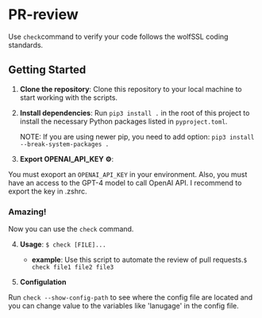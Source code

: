 # PR-review
Use `check`command to verify your code follows the wolfSSL coding standards.

## Getting Started


1. **Clone the repository**: Clone this repository to your local machine to start working with the scripts.

2. **Install dependencies**: Run `pip3 install .` in the root of this project to install the necessary Python packages listed in `pyproject.toml`.

    NOTE: If you are using newer pip, you need to add option: `pip3 install --break-system-packages .`


3. **Export OPENAI_API_KEY ⚙️**:

You must exoport an `OPENAI_API_KEY` in your environment.
Also, you must have an access to the GPT-4 model to call OpenAI API. I recommend to export the key in .zshrc. 

### Amazing! 

Now you can use the `check` command. 

4. **Usage**:
   `$ check [FILE]...`
   - **example**: Use this script to automate the review of pull requests.`$ check file1 file2 file3`

5. **Configulation**

Run `check --show-config-path` to see where the config file are located and you can change value to the variables like 'lanugage' in the config file.
